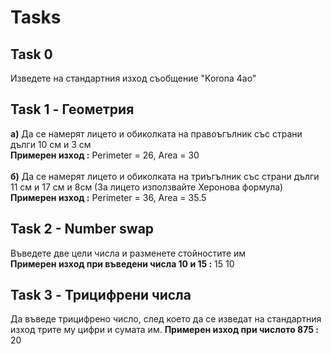 # Tasks


## Task 0
Изведете на стандартния изход съобщение "Korona 4ao"

## Task 1 - Геометрия
**a)** Да се намерят лицето и обиколката на правоъгълник със страни дълги 10 см и 3 см\
**Примерен изход :** Perimeter = 26, Area = 30\
\
**б)** Да се намерят лицето и обиколката на триъгълник със страни дълги 11 см и 17 см и 8см (За лицето използвайте Херонова формула)
**Примерен изход :** Perimeter = 36, Area = 35.5

## Task 2 - Number swap
Въведете две цели числа и разменете стойностите им\
**Примерен изход при въведени числа 10 и 15 :** 15 10

## Task 3 - Трицифрени числа
Да въведе трицифрено число, след което да се изведат на стандартния изход трите му цифри и сумата им.
**Примерен изход при числото 875 :** 20


